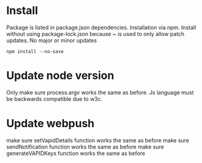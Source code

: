 # Install

Package is listed in package.json dependencies. Installation via npm.
Install without using package-lock.json because ~ is used to only allow patch updates. No major or minor updates

    npm install --no-save

# Update node version

Only make sure process.argv works the same as before.
Js language must be backwards compatible due to w3c.

# Update webpush

make sure setVapidDetails function works the same as before
make sure sendNotification function works the same as before
make sure generateVAPIDKeys function works the same as before
